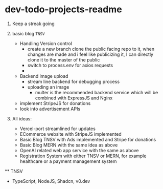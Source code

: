 # dev-todo-projects-readme
1) Keep a streak going
2) basic blog `TNSV`
   - Handling Version control
     - create a new branch clone the public facing repo to it, when changes are made and i feel like publicizing it, I can directly clone it to the master of the public
     - switch to process.env for axios requests
     - 
   - Backend image upload
     - stream line backend for debugging process
     - uploading an image
        - multer is the recommended backend service which will be combined with ExpressJS and Nginx   
   - implement StripeJS for donations
   - look into advertisement APIs

3) All ideas:
   - Vercel-port streamlined for updates
   - ECommerce website with StripeJS implemented
   - Basic Blog TNSV with Ads implemented and Stripe for donations
   - Basic Blog MERN with the same idea as above
   - OpenAI related web app service with the same as above
   - Registration System with either TNSV or MERN, for example healthcare or a payment management system

** TNSV
- TypeScript, NodeJS, Shadcn, v0.dev
